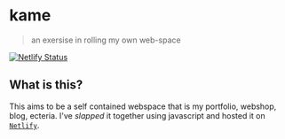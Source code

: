 
# kame

> an exersise in rolling my own web-space

[![Netlify Status](https://api.netlify.com/api/v1/badges/85457483-b07e-448c-8029-aea95c958577/deploy-status)](https://app.netlify.com/sites/scintillating-crumble-ab5fd7/deploys)

## What is this?

This aims to be a self contained webspace that is my portfolio, webshop, blog, ecteria. I've *slapped* it together using javascript and hosted it on [`Netlify`](https://netlify.com/).
